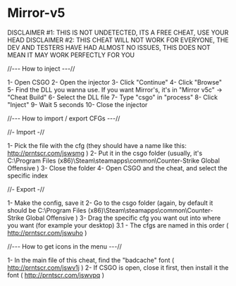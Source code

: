# Mirror-v5

DISCLAIMER #1: THIS IS NOT UNDETECTED, ITS A FREE CHEAT, USE YOUR HEAD
DISCLAIMER #2: THIS CHEAT WILL NOT WORK FOR EVERYONE, THE DEV AND TESTERS HAVE HAD ALMOST NO ISSUES,
THIS DOES NOT MEAN IT MAY WORK PERFECTLY FOR YOU

//--- How to inject ---//

 1- Open CSGO
 2- Open the injector
 3- Click "Continue"
 4- Click "Browse"
 5- Find the DLL you wanna use. If you want Mirror's, it's in "Mirror v5c" -> "Cheat Build"
 6- Select the DLL file
 7- Type "csgo" in "process"
 8- Click "Inject"
 9- Wait 5 seconds
 10- Close the injector

//--- How to import / export CFGs ---//

 //- Import -//
 
 1- Pick the file with the cfg (they should have a name like this: http://prntscr.com/jswsmg )
 2- Put it in the csgo folder (usually, it's C:\Program Files (x86)\Steam\steamapps\common\Counter-Strike Global Offensive )
 3- Close the folder
 4- Open CSGO and the cheat, and select the specific index

 //- Export -//

 1- Make the config, save it
 2- Go to the csgo folder (again, by default it should be C:\Program Files (x86)\Steam\steamapps\common\Counter-Strike Global Offensive )
 3- Drag the specific cfg you want out into where you want (for example your desktop)
  3.1 - The cfgs are named in this order ( http://prntscr.com/jswuho )

//--- How to get icons in the menu ---//

 1- In the main file of this cheat, find the "badcache" font ( http://prntscr.com/jswv1j )
 2- If CSGO is open, close it first, then install it the font ( http://prntscr.com/jswvpq )
